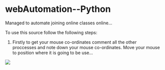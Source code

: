 # webAutomation--Python
Managed to automate joining online classes online...

To use this source follow the following steps:

1) Firstly to get your mouse co-ordinates comment all the other proccesses and note down your mouse co-ordinates.
Move your mouse to position where it is going to be use...

<img src="https://github.com/m4dummies/webAutomation--Python/blob/master/images/img1.PNG">



